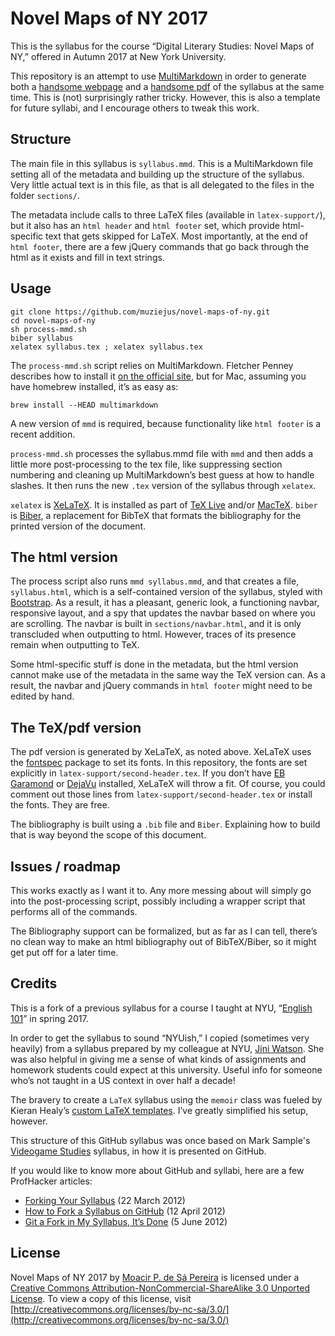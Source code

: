 # Novel Maps of NY 2017

This is the syllabus for the course “Digital Literary Studies: Novel Maps of
NY,” offered in Autumn 2017 at New York University.

This repository is an attempt to use
[MultiMarkdown](http://fletcher.github.io/MultiMarkdown-5/) in order to
generate both a [handsome
webpage](https://muziejus.github.io/english-101-2017/syllabus.html) and a
[handsome pdf](https://muziejus.github.io/english-101-2017/syllabus.pdf) of the
syllabus at the same time. This is (not) surprisingly rather tricky. However,
this is also a template for future syllabi, and I encourage others to tweak
this work.

## Structure

The main file in this syllabus is `syllabus.mmd`. This is a MultiMarkdown file
setting all of the metadata and building up the structure of the syllabus. Very
little actual text is in this file, as that is all delegated to the files in
the folder `sections/`.

The metadata include calls to three LaTeX files (available in
`latex-support/`), but it also has an `html header` and `html footer` set,
which provide html-specific text that gets skipped for LaTeX. Most importantly,
at the end of `html footer`, there are a few jQuery commands that go back
through the html as it exists and fill in text strings.

## Usage

```
git clone https://github.com/muziejus/novel-maps-of-ny.git
cd novel-maps-of-ny
sh process-mmd.sh
biber syllabus
xelatex syllabus.tex ; xelatex syllabus.tex
```

The `process-mmd.sh` script relies on MultiMarkdown. Fletcher Penney describes how to install it [on the
official site](http://fletcher.github.io/MultiMarkdown-5/installation.html),
but for Mac, assuming you have homebrew installed, it’s as easy as:

```
brew install --HEAD multimarkdown
```

A new version of `mmd` is required, because functionality like `html footer` is
a recent addition.

`process-mmd.sh` processes the syllabus.mmd file with `mmd` and then adds a
little more post-processing to the tex file, like suppressing section numbering
and cleaning up MultiMarkdown’s best guess at how to handle slashes. It then
runs the new `.tex` version of the syllabus through `xelatex`.

`xelatex` is [XeLaTeX](https://en.wikipedia.org/wiki/XeTeX). It is installed as
part of [TeX Live](https://www.tug.org/texlive/) and/or
[MacTeX](https://tug.org/mactex). `biber` is
[Biber](http://biblatex-biber.sourceforge.net/), a replacement for BibTeX that
formats the bibliography for the printed version of the document.

## The html version

The process script also runs `mmd syllabus.mmd`, and that creates a file,
`syllabus.html`, which is a self-contained version of the syllabus, styled with
[Bootstrap](http://getbootstrap.com). As a result, it has a pleasant, generic
look, a functioning navbar, responsive layout, and a spy that updates the
navbar based on where you are scrolling. The navbar is built in
`sections/navbar.html`, and it is only transcluded when outputting to html.
However, traces of its presence remain when outputting to TeX. 

Some html-specific stuff is done in the metadata, but the html version cannot
make use of the metadata in the same way the TeX version can. As a result, the
navbar and jQuery commands in `html footer` might need to be edited by hand.

## The TeX/pdf version

The pdf version is generated by XeLaTeX, as noted above. XeLaTeX uses the
[fontspec](http://ctan.org/pkg/fontspec) package to set its fonts. In this
repository, the fonts are set explicitly in `latex-support/second-header.tex`.
If you don’t have [EB
Garamond](https://www.google.com/fonts/specimen/EB+Garamond) or
[DejaVu](http://dejavu-fonts.org/wiki/Main_Page) installed, XeLaTeX will throw
a fit. Of course, you could comment out those lines from
`latex-support/second-header.tex` or install the fonts. They are free.

The bibliography is built using a `.bib` file and `Biber`. Explaining how to
build that is way beyond the scope of this document.

## Issues / roadmap

This works exactly as I want it to. Any more messing about will simply go into
the post-processing script, possibly including a wrapper script that performs
all of the commands. 

The Bibliography support can be formalized, but as far as I can tell, there’s
no clean way to make an html bibliography out of BibTeX/Biber, so it might get
put off for a later time.

## Credits

This is a fork of a previous syllabus for a course I taught at NYU,
“[English 101](https://github.com/muziejus/english-101-2017)” in spring 2017.

In order to get the syllabus to sound “NYUish,” I copied (sometimes very
heavily) from a syllabus prepared by my colleague at NYU, [Jini
Watson](http://english.fas.nyu.edu/object/JiniWatson.html). She was also
helpful in giving me a sense of what kinds of assignments and homework students
could expect at this university. Useful info for someone who’s not taught in a
US context in over half a decade!

The bravery to create a `LaTeX` syllabus using the `memoir` class was fueled by
Kieran Healy’s [custom LaTeX
templates](http://kjhealy.github.com/latex-custom-kjh). I’ve greatly simplified
his setup, however.

This structure of this GitHub syllabus was once based on Mark Sample's
[Videogame Studies](https://github.com/samplereality/videogame-studies)
syllabus, in how it is presented on GitHub. 

If you would like to know more about GitHub and syllabi, here are a few
ProfHacker articles:

* [Forking Your Syllabus](http://chronicle.com/blogs/profhacker/forking-your-syllabus/39137) (22 March 2012)
* [How to Fork a Syllabus on GitHub](http://chronicle.com/blogs/profhacker/how-to-fork-a-syllabus-on-github/39447) (12 April 2012)
* [Git a Fork in My Syllabus, It’s Done](https://chronicle.com/blogs/profhacker/git-a-fork-in-my-syllabus-its-done/40331) (5 June 2012)

## License

Novel Maps of NY 2017 by [Moacir P. de Sá Pereira](http://moacir.com) is licensed
under a [Creative Commons Attribution-NonCommercial-ShareAlike 3.0 Unported
License](http://creativecommons.org/licenses/by-nc-sa/3.0/). To view a copy of
this license, visit
[http://creativecommons.org/licenses/by-nc-sa/3.0/](http://creativecommons.org/licenses/by-nc-sa/3.0/)
